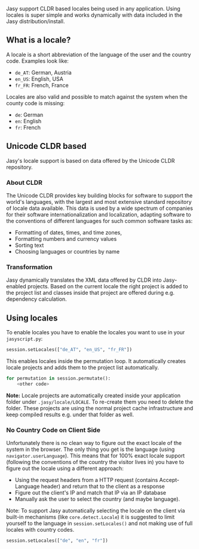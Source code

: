 Jasy support CLDR based locales being used in any application. Using locales is super simple and works dynamically with data included in the Jasy distribution/install.

## What is a locale?

A locale is a short abbreviation of the language of the user and the country code. Examples look like:

- `de_AT`: German, Austria
- `en_US`: English, USA
- `fr_FR`: French, France

Locales are also valid and possible to match against the system when the county code is missing:

- `de`: German
- `en`: English
- `fr`: French

## Unicode CLDR based

Jasy's locale support is based on data offered by the Unicode CLDR repository.

### About CLDR

The Unicode CLDR provides key building blocks for software to support the world's languages, with the largest and most extensive standard repository of locale data available. This data is used by a wide spectrum of companies for their software internationalization and localization, adapting software to the conventions of different languages for such common software tasks as:

* Formatting of dates, times, and time zones, 
* Formatting numbers and currency values
* Sorting text
* Choosing languages or countries by name

### Transformation

Jasy dynamically translates the XML data offered by CLDR into Jasy-enabled projects. Based on the current locale the right project is added to the project list and classes inside that project are offered during e.g. dependency calculation.


## Using locales

To enable locales you have to enable the locales you want to use in your `jasyscript.py`:

```python
session.setLocales(["de_AT", "en_US", "fr_FR"])
```

This enables locales inside the permutation loop. It automatically creates locale projects and adds them to the project list automatically.

```python
for permutation in session.permutate():
    <other code>
```

**Note:** Locale projects are automatically created inside your application folder under `.jasy/locale/LOCALE`. To re-create them you need to delete the folder. These projects are using the normal project cache infrastructure and keep compiled results e.g. under that folder as well.

### No Country Code on Client Side

Unfortunately there is no clean way to figure out the exact locale of the system in the browser. The only thing you get is the language (using `navigator.userLanguage`). This means that for 100% exact locale support (following the conventions of the country the visitor lives in) you have to figure out the locale using a different approach:

* Using the request headers from a HTTP request (contains Accept-Language header) and return that to the client as a response
* Figure out the client's IP and match that IP via an IP database
* Manually ask the user to select the country (and maybe language).

Note: To support Jasy automatically selecting the locale on the client via built-in mechanisms (like `core.detect.Locale`) it is suggested to limit yourself to the language in `session.setLocales()` and not making use of full locales with country codes.

```python
session.setLocales(["de", "en", "fr"])
```